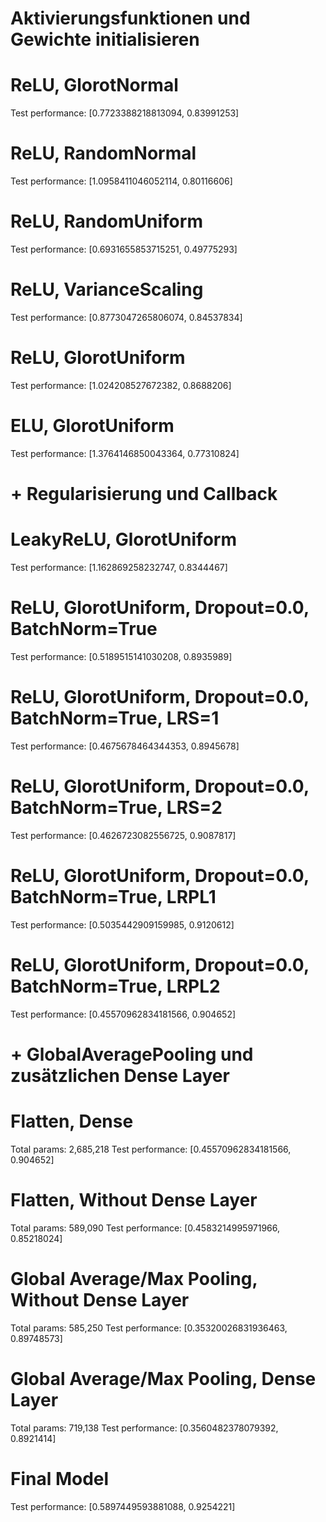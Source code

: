 # Aktivierungsfunktionen und Gewichte initialisieren
# ReLU, GlorotNormal
Test performance:  [0.7723388218813094, 0.83991253]
# ReLU, RandomNormal
Test performance:  [1.0958411046052114, 0.80116606]
# ReLU, RandomUniform
Test performance:  [0.6931655853715251, 0.49775293]
# ReLU, VarianceScaling
Test performance:  [0.8773047265806074, 0.84537834]
# ReLU, GlorotUniform
Test performance:  [1.024208527672382, 0.8688206]
# ELU, GlorotUniform
Test performance:  [1.3764146850043364, 0.77310824]

# + Regularisierung und Callback
# LeakyReLU, GlorotUniform
Test performance:  [1.162869258232747, 0.8344467]
# ReLU, GlorotUniform, Dropout=0.0, BatchNorm=True
Test performance:  [0.5189515141030208, 0.8935989]
# ReLU, GlorotUniform, Dropout=0.0, BatchNorm=True, LRS=1
Test performance:  [0.4675678464344353, 0.8945678]
# ReLU, GlorotUniform, Dropout=0.0, BatchNorm=True, LRS=2
Test performance:  [0.4626723082556725, 0.9087817]
# ReLU, GlorotUniform, Dropout=0.0, BatchNorm=True, LRPL1
Test performance:  [0.5035442909159985, 0.9120612]
# ReLU, GlorotUniform, Dropout=0.0, BatchNorm=True, LRPL2
Test performance:  [0.45570962834181566, 0.904652]

# + GlobalAveragePooling und zusätzlichen Dense Layer
# Flatten, Dense
Total params: 2,685,218
Test performance:  [0.45570962834181566, 0.904652]
# Flatten, Without Dense Layer
Total params: 589,090
Test performance:  [0.4583214995971966, 0.85218024]
# Global Average/Max Pooling, Without Dense Layer
Total params: 585,250
Test performance:  [0.35320026831936463, 0.89748573]
# Global Average/Max Pooling, Dense Layer
Total params: 719,138
Test performance:  [0.3560482378079392, 0.8921414]

# Final Model
Test performance:  [0.5897449593881088, 0.9254221]